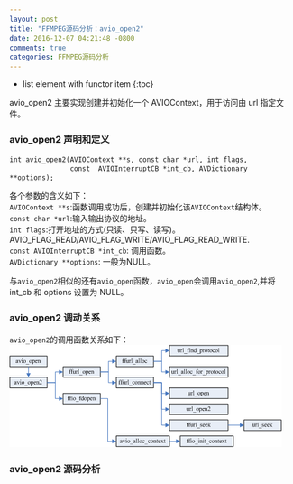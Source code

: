 ```yaml
---
layout: post
title: "FFMPEG源码分析：avio_open2"
date: 2016-12-07 04:21:48 -0800
comments: true
categories: FFMPEG源码分析
---
```


* list element with functor item
{:toc}

avio_open2 主要实现创建并初始化一个 AVIOContext，用于访问由 url 指定文件。
<!--more-->

### avio_open2 声明和定义  
```
int avio_open2(AVIOContext **s, const char *url, int flags,
               const  AVIOInterruptCB *int_cb, AVDictionary **options);
```
各个参数的含义如下：  
`AVIOContext **s`:函数调用成功后，创建并初始化该`AVIOContext`结构体。  
`const char *url`:输入输出协议的地址。  
`int flags`:打开地址的方式(只读、只写、读写)。AVIO_FLAG_READ/AVIO_FLAG_WRITE/AVIO_FLAG_READ_WRITE.  
`const AVIOInterruptCB *int_cb`: 调用函数。  
`AVDictionary **options`: 一般为NULL。  

与`avio_open2`相似的还有`avio_open`函数，`avio_open`会调用`avio_open2`,并将 int_cb 和 options 设置为 NULL。 

### avio_open2 调动关系  
`avio_open2`的调用函数关系如下：  
<img src="/images/avio_open2/avio_open2.png">

### avio_open2 源码分析   

